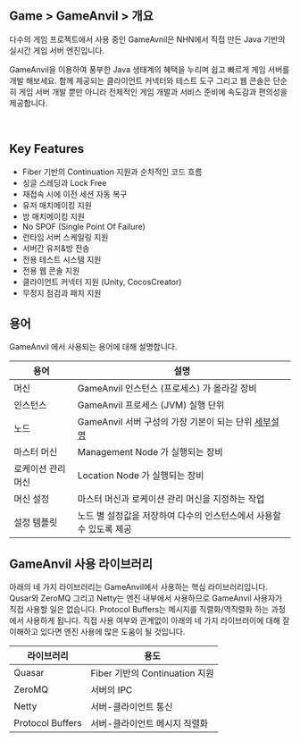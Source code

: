 ## Game > GameAnvil > 개요

다수의 게임 프로젝트에서 사용 중인 GameAvnil은 NHN에서 직접 만든 Java 기반의 실시간 게임 서버 엔진입니다. 

GameAnvil을 이용하여 풍부한 Java 생태계의 혜택을 누리며 쉽고 빠르게 게임 서버를 개발 해보세요. 함께 제공되는 클라이언트 커넥터와 테스트 도구 그리고 웹 콘솔은 단순히 게임 서버 개발 뿐만 아니라 전체적인 게임 개발과 서비스 준비에 속도감과 편의성을 제공합니다.

<br>

## Key Features

* Fiber 기반의 Continuation 지원과 순차적인 코드 흐름
* 싱글 스레딩과 Lock Free
* 재접속 시에 이전 세션 자동 복구
* 유저 매치메이킹 지원
* 방 매치메이킹 지원
* No SPOF (Single Point Of Failure)
* 런타임 서버 스케일링 지원
* 서버간 유저&방 전송
* 전용 테스트 시스템 지원
* 전용 웹 콘솔 지원
* 클라이언트 커넥터 지원 (Unity, CocosCreator)
* 무정지 점검과 패치 지원


## 용어
GameAnvil 에서 사용되는 용어에 대해 설명합니다. 

| 용어       | 설명                           |
| ---------------- | ------------------------------ |
| 머신           | GameAnvil 인스턴스 (프로세스) 가 올라갈 장비 |
| 인스턴스           | GameAnvil 프로세스 (JVM) 실행 단위                     |
| 노드           | GameAnvil 서버 구성의 가장 기본이 되는 단위 [세부설명](server-2-basic)
| 마스터 머신           | Management Node 가 실행되는 장비                     |
| 로케이션 관리 머신           | Location Node 가 실행되는 장비                     |
| 머신 설정           | 마스터 머신과 로케이션 관리 머신을 지정하는 작업                      |
| 설정 템플릿         | 노드 별 설정값을 저장하여 다수의 인스턴스에서 사용할 수 있도록 제공                     |



## GameAnvil 사용 라이브러리

아래의 네 가지 라이브러리는 GameAnvil에서 사용하는 핵심 라이브러리입니다. Qusar와 ZeroMQ 그리고 Netty는 엔진 내부에서 사용하므로 GameAnvil 사용자가 직접 사용할 일은 없습니다. Protocol Buffers는 메시지를 직렬화/역직렬화 하는 과정에서 사용하게 됩니다. 직접 사용 여부와 관계없이 아래의 네 가지 라이브러이에 대해 잘 이해하고 있다면 엔진 사용에 많은 도움이 될 것입니다.

| 라이브러리       | 용도                           |
| ---------------- | ------------------------------ |
| Quasar           | Fiber 기반의 Continuation 지원 |
| ZeroMQ           | 서버의 IPC                     |
| Netty            | 서버-클라이언트 통신           |
| Protocol Buffers | 서버-클라이언트 메시지 직렬화  |